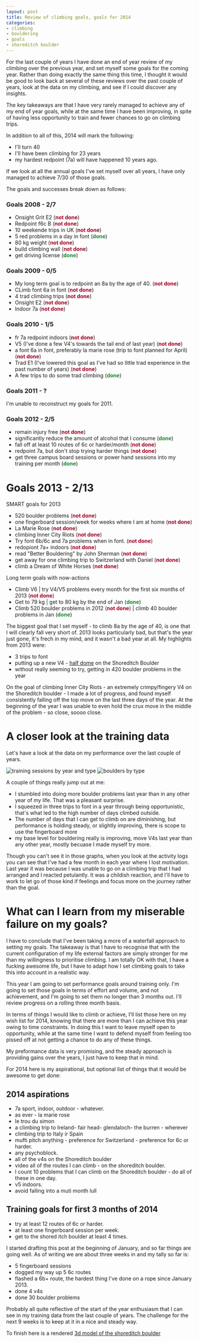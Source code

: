 ```yaml
---
layout: post
title: Review of climbing goals, goals for 2014
categories: 
- climbing
- bouldering
- goals
- shoreditch boulder
---
```


For the last couple of years I have done an end of year review of my climbing over the previous year, and set myself some goals for the coming year. Rather than doing exactly the same thing this time, I thought it would be good to look back at several of these reviews over the past couple of years, look at the data on my climbing, and see if I could discover any insights.

The key takeaways are that I have very rarely managed to achieve any of my end of year goals, while at the same time I have been improving, in spite of having less opportunity to train and fewer chances to go on climbing trips.

In addition to all of this, 2014 will mark the following:

- I'll turn 40
- I'll have been climbing for 23 years
- my hardest redpoint (7a) will have happened 10 years ago.

If we look at all the annual goals I've set myself over all years, I have only managed to achieve 7/30 of those goals.

The goals and successes break down as follows:

### Goals 2008 - 2/7

* Onsight Grit E2  (**<font color="#a10024">not done</font>**)
* Redpoint f6c B  (**<font color="#a10024">not done</font>**)
* 10 weekende trips in UK  (**<font color="#a10024">not done</font>**)
* 5 red problems in a day in font (**<font color="#1a862e">done</font>**)
* 80 kg weight (**<font color="#a10024">not done</font>**)
* build climbing wall (**<font color="#a10024">not done</font>**)
* get driving license (**<font color="#1a862e">done</font>**)

### Goals 2009 - 0/5

* My long term goal is to redpoint an 8a by the age of 40. (**<font color="#a10024">not done</font>**)
* CLimb font 6a in font (**<font color="#a10024">not done</font>**)
* 4 trad climbing trips (**<font color="#a10024">not done</font>**)
* Onsight E2 (**<font color="#a10024">not done</font>**)
* Indoor 7a (**<font color="#a10024">not done</font>**)

### Goals 2010 - 1/5

- fr 7a redpoint indoors (**<font color="#a10024">not done</font>**)
- V5 (I've done a few V4's towards the tail end of last year) (**<font color="#a10024">not done</font>**)
- a font 6a in font, preferably la marie rose (trip to font planned for April) (**<font color="#a10024">not done</font>**) 
- Trad E1 (I've lowered this goal as I've had so little trad experience in the past number of years) (**<font color="#a10024">not done</font>**)
- A few trips to do some trad climbing (**<font color="#1a862e">done</font>**)

### Goals 2011 - ?

I'm unable to reconstruct my goals for 2011. 

### Goals 2012 - 2/5

- remain injury free (**<font color="#a10024">not done</font>**)
- significantly reduce the amount of alcohol that I consume (**<font color="#1a862e">done</font>**)
- fall off at least 10 routes of 6c or harder/month (**<font color="#a10024">not done</font>**)
- redpoint 7a, but don't stop trying harder things (**<font color="#a10024">not done</font>**)
- get three campus board sessions or power hand sessions into my training per month (**<font color="#1a862e">done</font>**)

# Goals 2013 - 2/13

SMART goals for 2013   

- 520 boulder problems (**<font color="#a10024">not done</font>**)  
- one fingerboard session/week for weeks where I am at home (**<font color="#a10024">not done</font>**)  
- La Marie Rose (**<font color="#a10024">not done</font>**)  
- climbing Inner City Riots (**<font color="#a10024">not done</font>**)
- Try font 6b/6c and 7a problems when in font. (**<font color="#a10024">not done</font>**)
- redopiont 7a+ indoors (**<font color="#a10024">not done</font>**)
- read "Better Bouldering" by John Sherman (**<font color="#a10024">not done</font>**)
- get away for one climbing trip to Switzerland with Daniel (**<font color="#a10024">not done</font>**)
- climb a Dream of White Horses (**<font color="#a10024">not done</font>**)

Long term goals with now-actions  

- Climb V6 | try V4/V5 problems every month for the first six months of 2013 (**<font color="#a10024">not done</font>**)
- Get to 79 kg | get to 80 kg by the end of Jan (**<font color="#1a862e">done</font>**)
- Climb 520 boulder problems in 2012 (**<font color="#a10024">not done</font>**) | climb 40 boulder problems in Jan (**<font color="#1a862e">done</font>**)

The biggest goal that I set myself - to climb 8a by the age of 40, is one that I will clearly fall very short of. 2013 looks particularly bad, but that's the year just gone, it's frech in my mind, and it wasn't a bad year at all. My highlights from 2013 were:

- 3 trips to font
- putting up a new V4 - [half dome](http://www.ukclimbing.com/logbook/c.php?i=274151) on the Shoreditch Boulder
- without really seeming to try, getting in 420 boulder problems in the year  

On the goal of climbing Inner City Riots - an extremely crimpy/fingery V4 on the Shoreditch boulder - I made a lot of progress, and found myself consistently falling off the top move on the last three days of the year. At the beginning of the year I was unable to even hold the crux move in the middle of the problem - so close, soooo close. 


# A closer look at the training data 

Let's have a look at the data on my performance over the last couple of years. 

![training sessions by year and type][training]
![boulders by type][boulders]

[training]: ../images/training-sessions-by-year.png 
[boulders]: ../images/boulders-by-type.png

A couple of things really jump out at me:


- I stumbled into doing more boulder problems last year than in any other year of my
life. That was a pleasant surprise. 
- I squeezed in three trips to font in a year through being opportunistic, that's what led to the high number of days climbed outside.
- The number of days that I can get to climb on are diminishing, but performance is holding steady, or slightly improving, there is scope to use the fingerboard more
- my base level for bouldering really is improving, move V4s last year than any other year, mostly becuase I made myself try more. 

Though you can't see it in those graphs, when you look at the activity logs you can see that I've had a few month in each year where I lost motivation. Last year it was because I was unable to go on a climbing trip that I had arranged and I reacted petulantly. It was a childish reaction, and I'll have to work to let go of those kind if feelings and focus more on the journey rather than the goal.

# What can I learn from my miserable failure on my goals? 

I have to conclude that I've been taking a more of a waterfall approach to setting my goals. The takeaway is that I have to recognise that with the current configuration of my life external factors are simply stronger for me than my willingness to prioritise climbing. I am totally OK with that, I have a fucking awesome life, but I have to adapt how I set climbing goals to take this into account in a realistic way.

This year I am going to set performance goals around training only. I'm going to set those goals in terms of effort and volume, and not achievement, and I'm going to set them no longer than 3 months out. I'll review progress on a rolling three month basis.

In terms of things I would like to climb or achieve, I'll list those here on my wish list for 2014, knowing that there are more than I can achieve this year owing to time constraints. In doing this I want to leave myself open to opportunity, while at the same time I want to defend myself from feeling too pissed off at not getting a chance to do any of these things.

My preformance data is very promising, and the steady approach is providing gains over the years, I just have to keep that in mind. 

For 2014 here is my aspirational, but optional list of things that it would be awesome to get done:

## 2014 aspirations

- 7a sport, indoor, outdoor - whatever.
- as ever - la marie rose
- le trou du simon
- a climbing trip to Ireland- fair head- glendaloch- the burren - wherever
- climbing trip to Italy ir Spain
- mufti pitch anything - preference for Switzerland - preference for 6c or harder.
- any psychoblock.
- all of the v4s on the Shoreditch boulder
- video all of the routes I can climb - on the shoreditch boulder.
- I count 10 problems that I can climb on the Shoreditch boulder - do all of these in one day.
- v5 indoors.
- avoid falling into a muti month lull


## Training goals for first 3 months of 2014

- try at least 12 routes of 6c or harder.
- at least one fingerboard session per week.
- get to the shored itch boulder at least 4 times.

I started drafting this post at the beginning of January, and so far things are going well. As of writing we are about three weeks in and my tally so far is:

- 5 fingerboard sessions
- dogged my way up 5 6c routes
- flashed a 6b+ route, the hardest thing I've done on a rope since January 2013.
- done 4 v4s
- done 30 boulder problems

Probably all quite reflective of the start of the year enthusiasm that I can see in my training data from the last couple of years. The challenge for the next 9 weeks is to keep at it in a nice and steady way.

To finish here is a rendered [3d model of the shoreditch boulder](http://photosynth.net/preview/view/9c8aec7d-4673-4651-8df8-e26ba124f1a3)